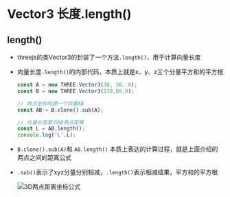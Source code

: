 # Vector3 长度.length()

## length()

+ threejs的类Vector3的封装了一个方法`.length()`，用于计算向量长度

+ 向量长度`.length()`的内部代码，本质上就是x、y、z三个分量平方和的平方根

  ```js
  const A = new THREE.Vector3(30, 30, 0);
  const B = new THREE.Vector3(130,80,0);

  // 两点坐标构建一个向量AB
  const AB = B.clone().sub(A);

  // 向量长度表示AB两点距离
  const L = AB.length();
  console.log('L',L);
  ```

+ `B.clone().sub(A)`和 `AB.length()` 本质上表达的计算过程，就是上面介绍的两点之间的距离公式
+ `.sub()`表示了xyz分量分别相减，`.length()`表示相减结果，平方和的平方根

  ![3D两点距离坐标公式](../images/3D两点距离坐标公式.jpg)
